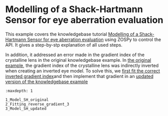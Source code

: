 # Modelling of a Shack-Hartmann Sensor for eye aberration evaluation

This example covers the knowledgebase tutorial [Modelling of a Shack-Hartmann Sensor for eye aberration evaluation](https://support.zemax.com/hc/en-us/articles/4406838460819-Modelling-of-a-Shack-Hartmann-Sensor-for-eye-aberration-evaluation)   using ZOSPy to control the API. It gives a step-by-stp explanation of all used steps. 

In addition, it addressed an error made in the gradient index of the crystalline lens in the original knowledgebase example. In [the original example](1_Model_SH_original.ipynb), the gradient index of the crystalline lens was indirectly inverted when creating an inverted eye model. To solve this, we [first fit the correct inverted gradient index](2_Fitting_reverse_gradient_3.ipynb)and then implement that gradient in an [updated version of the knowledgebase example](3_Model_SH_updated.ipynb)

```{toctree}
:maxdepth: 1

1_Model_SH_original
2_Fitting_reverse_gradient_3
3_Model_SH_updated
```